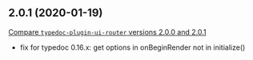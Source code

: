 ## 2.0.1 (2020-01-19)

[Compare `typedoc-plugin-ui-router` versions 2.0.0 and 2.0.1](https://github.com/christopherthielen/typedoc-plugin-ui-router/compare/2.0.0...2.0.1)

- fix for typedoc 0.16.x: get options in onBeginRender not in initialize()
